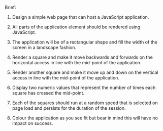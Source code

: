 Brief:

1) Design a simple web page that can host a JavaScript application.

2) All parts of the application element should be rendered using JavaScript.

3) The application will be of a rectangular shape and fill the width of the screen in a landscape fashion.

4) Render a square and make it move backwards and forwards on the horizontal access in line with the mid-point of the application.

5) Render another square and make it move up and down on the vertical access in line with the mid-point of the application.

6) Display two numeric values that represent the number of times each square has crossed the mid-point.

7) Each of the squares should run at a random speed that is selected on page load and persists for the duration of the session.

8) Colour the application as you see fit but bear in mind this will have no impact on success.
